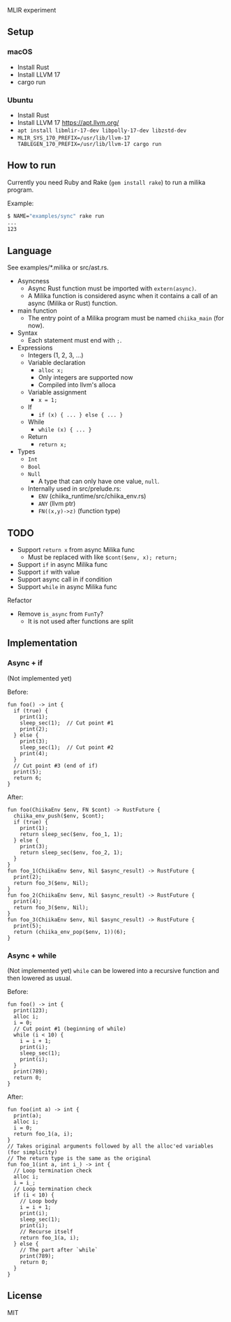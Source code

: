 MLIR experiment

## Setup

### macOS

- Install Rust
- Install LLVM 17
- cargo run

### Ubuntu

- Install Rust
- Install LLVM 17 https://apt.llvm.org/
- `apt install libmlir-17-dev libpolly-17-dev libzstd-dev`
- `MLIR_SYS_170_PREFIX=/usr/lib/llvm-17 TABLEGEN_170_PREFIX=/usr/lib/llvm-17 cargo run`

## How to run

Currently you need Ruby and Rake (`gem install rake`) to run a milika program.

Example:

```sh
$ NAME="examples/sync" rake run
...
123
```

## Language

See examples/\*.milika or src/ast.rs.

- Asyncness
  - Async Rust function must be imported with `extern(async)`.
  - A Milika function is considered async when it contains a call of an async (Milika or Rust) function.
- main function
  - The entry point of a Milika program must be named `chiika_main` (for now).
- Syntax
  - Each statement must end with `;`.
- Expressions
  - Integers (1, 2, 3, ...)
  - Variable declaration
    - `alloc x;`
    - Only integers are supported now
    - Compiled into llvm's alloca
  - Variable assignment
    - `x = 1;`
  - If
    - `if (x) { ... } else { ... }`
  - While
    - `while (x) { ... }`
  - Return
    - `return x;`
- Types
  - `Int`
  - `Bool`
  - `Null`
    - A type that can only have one value, `null`.
  - Internally used in src/prelude.rs:
    - `ENV` (chiika_runtime/src/chiika_env.rs)
    - `ANY` (llvm ptr)
    - `FN((x,y)->z)` (function type)

## TODO

- Support `return x` from async Milika func
  - Must be replaced with like `$cont($env, x); return;`
- Support `if` in async Milika func
- Support `if` with value 
- Support async call in if condition
- Support `while` in async Milika func

Refactor

- Remove `is_async` from `FunTy`?
  - It is not used after functions are split

## Implementation

### Async + if

(Not implemented yet)

Before:

```
fun foo() -> int {
  if (true) {
    print(1);
    sleep_sec(1);  // Cut point #1
    print(2);
  } else {
    print(3);
    sleep_sec(1);  // Cut point #2
    print(4);
  }
  // Cut point #3 (end of if)
  print(5);
  return 6;
}
```

After:

```
fun foo(ChiikaEnv $env, FN $cont) -> RustFuture {
  chiika_env_push($env, $cont);
  if (true) {
    print(1);
    return sleep_sec($env, foo_1, 1);
  } else {
    print(3);
    return sleep_sec($env, foo_2, 1);
  }
}
fun foo_1(ChiikaEnv $env, Nil $async_result) -> RustFuture {
  print(2);
  return foo_3($env, Nil);
}
fun foo_2(ChiikaEnv $env, Nil $async_result) -> RustFuture {
  print(4);
  return foo_3($env, Nil);
}
fun foo_3(ChiikaEnv $env, Nil $async_result) -> RustFuture {
  print(5);
  return (chiika_env_pop($env, 1))(6);
}

```

### Async + while

(Not implemented yet) `while` can be lowered into a recursive function and then
lowered as usual.

Before:

```
fun foo() -> int {
  print(123);
  alloc i;
  i = 0;
  // Cut point #1 (beginning of while)
  while (i < 10) {
    i = i + 1;
    print(i);
    sleep_sec(1);
    print(i);
  }
  print(789);
  return 0;
}
```

After:

```
fun foo(int a) -> int {
  print(a);
  alloc i;
  i = 0;
  return foo_1(a, i);
}
// Takes original arguments followed by all the alloc'ed variables (for simplicity)
// The return type is the same as the original
fun foo_1(int a, int i_) -> int {
  // Loop termination check
  alloc i;
  i = i_;
  // Loop termination check
  if (i < 10) {
    // Loop body
    i = i + 1;
    print(i);
    sleep_sec(1);
    print(i);
    // Recurse itself
    return foo_1(a, i);
  } else {
    // The part after `while`
    print(789);
    return 0;
  }
}
```

## License

MIT
